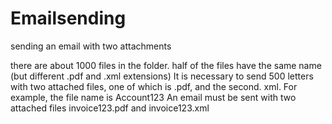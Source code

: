 # Emailsending
sending an email with two attachments

there are about 1000 files in the folder. half of the files have the same name (but different .pdf and .xml extensions) It is necessary to send 500 letters with two attached files, one of which is .pdf, and the second. xml. For example, the file name is Account123 An email must be sent with two attached files invoice123.pdf and invoice123.xml
